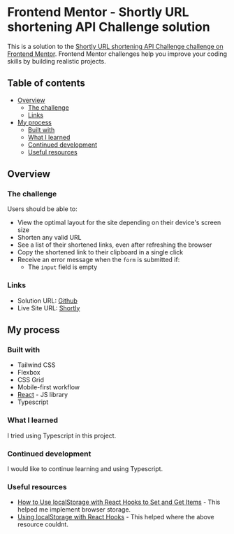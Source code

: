 # Frontend Mentor - Shortly URL shortening API Challenge solution

This is a solution to the [Shortly URL shortening API Challenge challenge on Frontend Mentor](https://www.frontendmentor.io/challenges/url-shortening-api-landing-page-2ce3ob-G). Frontend Mentor challenges help you improve your coding skills by building realistic projects. 

## Table of contents

- [Overview](#overview)
  - [The challenge](#the-challenge)
  - [Links](#links)
- [My process](#my-process)
  - [Built with](#built-with)
  - [What I learned](#what-i-learned)
  - [Continued development](#continued-development)
  - [Useful resources](#useful-resources)



## Overview

### The challenge

Users should be able to:

- View the optimal layout for the site depending on their device's screen size
- Shorten any valid URL
- See a list of their shortened links, even after refreshing the browser
- Copy the shortened link to their clipboard in a single click
- Receive an error message when the `form` is submitted if:
  - The `input` field is empty


### Links

- Solution URL: [Github](https://github.com/jessabc/shortly)
- Live Site URL: [Shortly](https://beamish-blancmange-d29b58.netlify.app)

## My process

### Built with

- Tailwind CSS 
- Flexbox
- CSS Grid
- Mobile-first workflow
- [React](https://reactjs.org/) - JS library
- Typescript

### What I learned

I tried using Typescript in this project.

### Continued development

I would like to continue learning and using Typescript.

### Useful resources

- [How to Use localStorage with React Hooks to Set and Get Items](https://www.freecodecamp.org/news/how-to-use-localstorage-with-react-hooks-to-set-and-get-items/) - This helped me implement browser storage.
- [Using localStorage with React Hooks](https://blog.logrocket.com/using-localstorage-react-hooks/) - This helped where the above resource couldnt.



